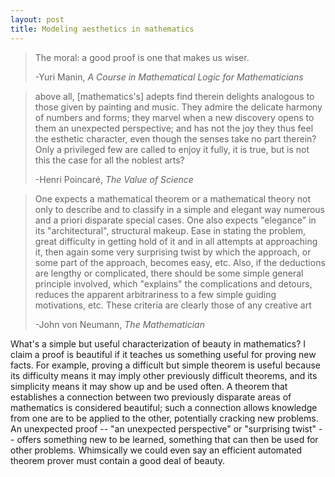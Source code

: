 ```yaml
---
layout: post
title: Modeling aesthetics in mathematics
---
```


>The moral: a good proof is one that makes us wiser.
>
>-Yuri Manin, _A Course in Mathematical Logic for Mathematicians_

>above all, [mathematics's] adepts find therein delights analogous to those
>given by
>painting and music. They admire the delicate harmony of numbers and forms; they
>marvel when a new discovery opens to them an unexpected perspective; and has
>not the joy they thus feel the esthetic character, even though the senses take
>no part therein? Only a privileged few are called to enjoy it fully, it is
>true, but is not this the case for all the noblest arts?
>
>-Henri Poincaré, _The Value of Science_

>One expects a mathematical theorem or a mathematical theory not only to
>describe and to classify in a simple and elegant way numerous and a priori
>disparate special cases. One also expects "elegance" in its "architectural",
>structural makeup. Ease in stating the problem, great difficulty in getting
>hold of it and in all attempts at approaching it, then again some very
>surprising twist by which the approach, or some part of the approach, becomes
>easy, etc. Also, if the deductions are lengthy or complicated, there should be
>some simple general principle involved, which "explains" the complications and
>detours, reduces the apparent arbitrariness to a few simple guiding
>motivations, etc. These criteria are clearly those of any creative art
>
>-John von Neumann, _The Mathematician_

What's a simple but useful characterization of beauty in mathematics?
I claim a proof is beautiful if it teaches us something useful for proving new
facts.
For example, proving a difficult but simple theorem is useful because its
difficulty means it may imply other previously difficult theorems, and its
simplicity means it may show up and be used often.
A theorem that establishes a connection between two previously disparate areas
of mathematics is considered beautiful;
such a connection allows knowledge from one are to be applied to the other,
potentially cracking new problems.
An unexpected proof -- "an unexpected perspective" or "surprising twist" --
offers something new to be learned, something that can then be used for other
problems.
Whimsically we could even say an efficient automated theorem prover must
contain a good deal of beauty.


